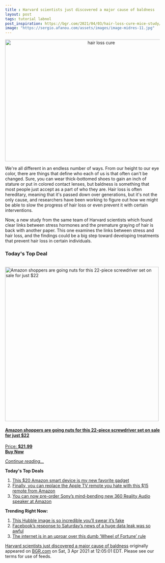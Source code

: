 ```yaml
---
title : Harvard scientists just discovered a major cause of baldness
layout: post
tags: tutorial labnol
post_inspiration: https://bgr.com/2021/04/03/hair-loss-cure-mice-study/
image: "https://sergio.afanou.com/assets/images/image-midres-11.jpg"
---
```


<center><a href="https://bgr.com/2021/04/03/hair-loss-cure-mice-study/" class="bgr-rss-featured-image bgr-rss-test-class"><img loading="lazy" width="610" height="395" src="https://bgr.com/wp-content/uploads/2020/11/BGRpic-Recovered-Recovered-1.jpg?quality=70&amp;strip=all&amp;w=610" class="attachment-feed_normal size-feed_normal wp-post-image" alt="hair loss cure" loading="lazy" srcset="https://bgr.com/wp-content/uploads/2020/11/BGRpic-Recovered-Recovered-1.jpg 1600w, https://bgr.com/wp-content/uploads/2020/11/BGRpic-Recovered-Recovered-1.jpg?resize=150,97 150w, https://bgr.com/wp-content/uploads/2020/11/BGRpic-Recovered-Recovered-1.jpg?resize=300,194 300w, https://bgr.com/wp-content/uploads/2020/11/BGRpic-Recovered-Recovered-1.jpg?resize=768,497 768w, https://bgr.com/wp-content/uploads/2020/11/BGRpic-Recovered-Recovered-1.jpg?resize=1024,662 1024w, https://bgr.com/wp-content/uploads/2020/11/BGRpic-Recovered-Recovered-1.jpg?resize=1536,994 1536w, https://bgr.com/wp-content/uploads/2020/11/BGRpic-Recovered-Recovered-1.jpg?resize=610,395 610w, https://bgr.com/wp-content/uploads/2020/11/BGRpic-Recovered-Recovered-1.jpg?resize=664,430 664w, https://bgr.com/wp-content/uploads/2020/11/BGRpic-Recovered-Recovered-1.jpg?resize=1200,776 1200w, https://bgr.com/wp-content/uploads/2020/11/BGRpic-Recovered-Recovered-1.jpg?resize=782,506 782w, https://bgr.com/wp-content/uploads/2020/11/BGRpic-Recovered-Recovered-1.jpg?resize=827,535 827w, https://bgr.com/wp-content/uploads/2020/11/BGRpic-Recovered-Recovered-1.jpg?resize=800,518 800w" sizes="(max-width: 610px) 100vw, 610px" title="hair loss cure" /></a></center><p>We're all different in an endless number of ways. From our height to our eye color, there are things that define who each of us is that often can't be changed. Sure, you can wear thick-bottomed shoes to gain an inch of stature or put in colored contact lenses, but baldness is something that most people just accept as a part of who they are. Hair loss is often hereditary, meaning that it's passed down over generations, but it's not the only cause, and researchers have been working to figure out how we might be able to slow the progress of hair loss or even prevent it with certain interventions.</p>
<p>Now, a new study from the same team of Harvard scientists which found clear links between stress hormones and the premature graying of hair is back with another paper. This one examines the links between stress and hair loss, and the findings could be a big step toward developing treatments that prevent hair loss in certain individuals.</p>
<h3>Today's Top Deal</h3>
<p><a href="https://www.amazon.com/dp/B08N66W9WG?tag=b0c55topdeals-20"><br><img height="500px" width="500px" src="https://m.media-amazon.com/images/I/51Zhst0pADL.jpg" alt="Amazon shoppers are going nuts for this 22-piece screwdriver set on sale for just $22"><br></a></p>
<h4><a href="https://www.amazon.com/dp/B08N66W9WG?tag=b0c55rss-20">Amazon shoppers are going nuts for this 22-piece screwdriver set on sale for just $22</a></h4>
<p><a href="https://www.amazon.com/dp/B08N66W9WG?tag=b0c55rss-20">Price: <strong>$21.99</strong></a><br><strong><a href="https://www.amazon.com/dp/B08N66W9WG?tag=b0c55rss-20">Buy Now</a></strong></p>
<p><a href="https://bgr.com/2021/04/03/hair-loss-cure-mice-study/" class="more-link"><em>Continue reading...</em></a></p>

<p><strong>Today's Top Deals</strong></p>
<ol>
<li><a href="https://bgr.com/2021/04/02/best-amazon-devices-dash-smart-shelf-deals/?utm_source=rss&#038;utm_campaign=topdeals">This $20 Amazon smart device is my new favorite gadget</a></li>
<li><a href="https://bgr.com/2021/04/02/finally-you-can-replace-the-apple-tv-remote-you-hate-with-this-15-remote-from-amazon/?utm_source=rss&#038;utm_campaign=topdeals">Finally, you can replace the Apple TV remote you hate with this $15 remote from Amazon</a></li>
<li><a href="https://bgr.com/2021/04/02/sony-wireless-speaker-amazon-deal-360-reality-audio/?utm_source=rss&#038;utm_campaign=topdeals">You can now pre-order Sony&#8217;s mind-bending new 360 Reality Audio speaker at Amazon</a></li>
</ol>

<p><strong>Trending Right Now:</strong></p>
<ol>
<li><a href="https://bgr.com/2021/04/02/hubble-photo-veil-nebula/">This Hubble image is so incredible you&#8217;ll swear it&#8217;s fake</a></li>
<li><a href="https://bgr.com/2021/04/03/facebook-data-leak-533-million-user-records-leaked-online/">Facebook’s response to Saturday’s news of a huge data leak was so awful</a></li>
<li><a href="https://bgr.com/2021/04/03/wheel-of-fortune-fans-angry-about-contestant-loss-over-technicality/">The internet is in an uproar over this dumb &#8216;Wheel of Fortune&#8217; rule</a></li>
</ol>
<p><a href="https://bgr.com/2021/04/03/hair-loss-cure-mice-study/">Harvard scientists just discovered a major cause of baldness</a> originally appeared on <a href="http://bgr.com">BGR.com</a> on Sat, 3 Apr 2021 at 12:05:01 EDT. Please see our terms for use of feeds.</p>